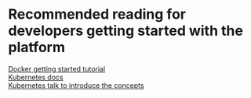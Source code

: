 # Recommended reading for developers getting started with the platform
[Docker getting started tutorial](https://docs.docker.com/engine/getstarted/)  
[Kubernetes docs](http://kubernetes.io/docs/whatisk8s/)  
[Kubernetes talk to introduce the concepts](https://www.youtube.com/watch?v=5gz8kOUstFc)